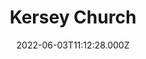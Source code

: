 ---
date: 2022-06-03T11:12:28.000Z
title: Kersey Church
latitude: 52.057245116267
longitude: 0.9185970152241093
category: checkin
---